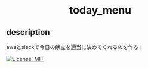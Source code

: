 
<h1 align="center">today_menu</h1>

## description
awsとslackで今日の献立を適当に決めてくれるのを作る！

<a href="LICENSE">
  <img src="https://img.shields.io/badge/license-MIT-blue.svg" alt="License: MIT">
</a>
